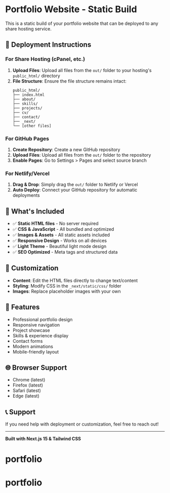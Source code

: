 # Portfolio Website - Static Build

This is a static build of your portfolio website that can be deployed to any share hosting service.

## 🚀 Deployment Instructions

### For Share Hosting (cPanel, etc.)

1. **Upload Files**: Upload all files from the `out/` folder to your hosting's `public_html/` directory
2. **File Structure**: Ensure the file structure remains intact:
   ```
   public_html/
   ├── index.html
   ├── about/
   ├── skills/
   ├── projects/
   ├── cv/
   ├── contact/
   ├── _next/
   └── [other files]
   ```

### For GitHub Pages

1. **Create Repository**: Create a new GitHub repository
2. **Upload Files**: Upload all files from the `out/` folder to the repository
3. **Enable Pages**: Go to Settings > Pages and select source branch

### For Netlify/Vercel

1. **Drag & Drop**: Simply drag the `out/` folder to Netlify or Vercel
2. **Auto Deploy**: Connect your GitHub repository for automatic deployments

## 📁 What's Included

- ✅ **Static HTML files** - No server required
- ✅ **CSS & JavaScript** - All bundled and optimized
- ✅ **Images & Assets** - All static assets included
- ✅ **Responsive Design** - Works on all devices
- ✅ **Light Theme** - Beautiful light mode design
- ✅ **SEO Optimized** - Meta tags and structured data

## 🔧 Customization

- **Content**: Edit the HTML files directly to change text/content
- **Styling**: Modify CSS in the `_next/static/css/` folder
- **Images**: Replace placeholder images with your own

## 📱 Features

- Professional portfolio design
- Responsive navigation
- Project showcase
- Skills & experience display
- Contact forms
- Modern animations
- Mobile-friendly layout

## 🌐 Browser Support

- Chrome (latest)
- Firefox (latest)
- Safari (latest)
- Edge (latest)

## 📞 Support

If you need help with deployment or customization, feel free to reach out!

---

**Built with Next.js 15 & Tailwind CSS**
# portfolio
# portfolio
